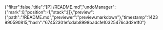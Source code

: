 {"filter":false,"title":"[P] /README.md","undoManager":{"mark":0,"position":-1,"stack":[]},"preview":{"path":"/README.md","previewer":"preview.markdown"},"timestamp":1423990590815,"hash":"67452301efcdab8998badcfe10325476c3d2e1f0"}
